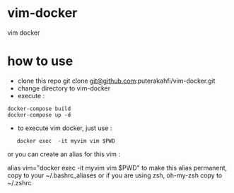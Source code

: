 # vim-docker
vim docker


# how to use 
- clone this repo 
   git clone git@github.com:puterakahfi/vim-docker.git
- change directory to vim-docker
- execute :
```  
docker-compose build
docker-compose up -d
```  

- to execute vim docker, just use :
```
   docker exec  -it myvim vim $PWD
```
or you can create an alias for this vim :

alias vim="docker exec -it myvim vim $PWD" 
to make this alias permanent, copy to your ~/.bashrc_aliases or if you are using zsh, oh-my-zsh copy to ~/.zshrc

